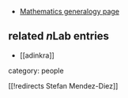 
* [Mathematics generalogy page](http://www.genealogy.ams.org/id.php?id=151857)

## related $n$Lab entries

* [[adinkra]]

category: people

[[!redirects Stefan Mendez-Diez]]